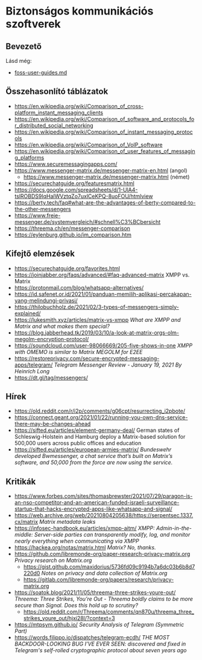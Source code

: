 # Biztonságos kommunikációs szoftverek

## Bevezető

Lásd még:

* [foss-user-guides.md](foss-user-guides.md)

## Összehasonlító táblázatok

* https://en.wikipedia.org/wiki/Comparison_of_cross-platform_instant_messaging_clients
* https://en.wikipedia.org/wiki/Comparison_of_software_and_protocols_for_distributed_social_networking
* https://en.wikipedia.org/wiki/Comparison_of_instant_messaging_protocols
* https://en.wikipedia.org/wiki/Comparison_of_VoIP_software
* https://en.wikipedia.org/wiki/Comparison_of_user_features_of_messaging_platforms
* https://www.securemessagingapps.com/
* https://www.messenger-matrix.de/messenger-matrix-en.html (angol)
  * https://www.messenger-matrix.de/messenger-matrix.html (német)
* https://securechatguide.org/featuresmatrix.html
* https://docs.google.com/spreadsheets/d/1-UlA4-tslROBDS9IqHalWVztqZo7uxlCeKPQ-8uoFOU/htmlview
* https://berty.tech/faq#what-are-the-advantages-of-berty-compared-to-the-other-messengers
* https://www.freie-messenger.de/systemvergleich/#schnell%C3%BCbersicht
* https://threema.ch/en/messenger-comparison
* https://eylenburg.github.io/im_comparison.htm

## Kifejtő elemzések

* https://securechatguide.org/favorites.html
* https://joinjabber.org/faqs/advanced/#faq-advanced-matrix XMPP vs. Matrix
* https://protonmail.com/blog/whatsapp-alternatives/
* https://id.safenet.or.id/2021/01/panduan-memilih-aplikasi-percakapan-yang-melindungi-privasi/
* https://thilobuchholz.de/2021/02/3-types-of-messengers-simply-explained/
* https://lukesmith.xyz/articles/matrix-vs-xmpp _What are XMPP and Matrix and what makes them special?_
* https://blog.jabberhead.tk/2019/03/10/a-look-at-matrix-orgs-olm-megolm-encryption-protocol/
* https://soundcloud.com/user-98066669/205-five-shows-in-one _XMPP with OMEMO is similar to Matrix MEGOLM for E2EE_
* https://restoreprivacy.com/secure-encrypted-messaging-apps/telegram/ _Telegram Messenger Review - January 19, 2021 By Heinrich Long_
* https://dt.gl/tag/messengers/

## Hírek

* https://old.reddit.com/r/i2p/comments/g06cpt/resurrecting_i2pbote/
* https://connect.geant.org/2021/01/22/running-you-own-dns-service-there-may-be-changes-ahead
* https://sifted.eu/articles/element-germany-deal/ German states of Schleswig-Holstein and Hamburg deploy a Matrix-based solution for 500,000 users across public offices and education
* https://sifted.eu/articles/european-armies-matrix/ _Bundeswehr developed Bwmessenger, a chat service that’s built on Matrix’s software, and 50,000 from the force are now using the service._

## Kritikák

* https://www.forbes.com/sites/thomasbrewster/2021/07/29/paragon-is-an-nso-competitor-and-an-american-funded-israeli-surveillance-startup-that-hacks-encrypted-apps-like-whatsapp-and-signal/
* https://web.archive.org/web/20210804205638/https://serpentsec.1337.cx/matrix _Matrix metadata leaks_
* https://infosec-handbook.eu/articles/xmpp-aitm/ _XMPP: Admin-in-the-middle: Server-side parties can transparently modify, log, and monitor nearly everything when communicating via XMPP_
* https://hackea.org/notas/matrix.html _Matrix? No, thanks._
* https://github.com/libremonde-org/paper-research-privacy-matrix.org _Privacy research on Matrix.org_
  * https://gist.github.com/maxidorius/5736fd09c9194b7a6dc03b6b8d7220d0 _Notes on privacy and data collection of Matrix.org_
  * https://gitlab.com/libremonde-org/papers/research/privacy-matrix.org
* https://soatok.blog/2021/11/05/threema-three-strikes-youre-out/ _Threema: Three Strikes, You’re Out - Threema boldly claims to be more secure than Signal. Does this hold up to scrutiny?_
  * https://old.reddit.com/r/Threema/comments/qn870u/threema_three_strikes_youre_out/hjxi28l/?context=3
* https://mtpsym.github.io/ _Security Analysis of Telegram (Symmetric Part)_
* https://words.filippo.io/dispatches/telegram-ecdh/ _THE MOST BACKDOOR-LOOKING BUG I’VE EVER SEEN: discovered and fixed in Telegram's self-rolled cryptographic protocol about seven years ago_
